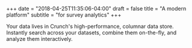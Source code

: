 +++
date = "2018-04-25T11:35:06-04:00"
draft = false
title = "A modern platform"
subtitle = "for survey analytics"
+++

Your data lives in Crunch's high-performance, columnar data store. Instantly search across your datasets, combine them on-the-fly, and analyze them interactively.
